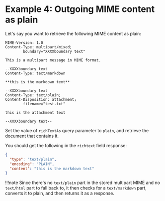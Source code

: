 # Example 4: Outgoing MIME content as plain

Let's say you want to retrieve the following MIME content as plain:

```text
MIME-Version: 1.0
Content-Type: multipart/mixed;
        boundary="XXXXboundary text"

This is a multipart message in MIME format.

--XXXXboundary text
Content-Type: text/markdown

**this is the markdown text**

--XXXXboundary text
Content-Type: text/plain;
Content-Disposition: attachment;
        filename="test.txt"

this is the attachment text

--XXXXboundary text--
```

Set the value of `richTextAs` query parameter to `plain`, and retrieve the document that contains it.

You should get the following in the `richtext` field response:

```json
{
  "type": "text/plain",
  "encoding": "PLAIN",
  "content": "this is the markdown text"
}
```

!!!note
    Since there's no `text/plain` part in the stored multipart MIME and no `text/html` part to fall back to, it then checks for a `text/markdown` part, converts it to plain, and then returns it as a response.
